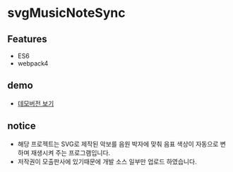# svgMusicNoteSync

## Features
- ES6
- webpack4

## demo
 - [데모버전 보기](https://puregramer.github.io/svgMusicNoteSync/02_greensea.html)
 
 ## notice
 - 해당 프로젝트는 SVG로 제작된 악보를 음원 박자에 맞춰 음표 색상이 자동으로 변하며 재생시켜 주는 프로그램입니다.
 - 저작권이 모출판사에 있기때문에 개발 소스 일부만 업로드 하였습니다.
